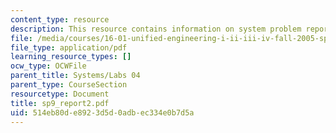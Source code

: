 ```yaml
---
content_type: resource
description: This resource contains information on system problem report sheet.
file: /media/courses/16-01-unified-engineering-i-ii-iii-iv-fall-2005-spring-2006/514eb80de8923d5d0adbec334e0b7d5a_sp9_report2.pdf
file_type: application/pdf
learning_resource_types: []
ocw_type: OCWFile
parent_title: Systems/Labs 04
parent_type: CourseSection
resourcetype: Document
title: sp9_report2.pdf
uid: 514eb80d-e892-3d5d-0adb-ec334e0b7d5a
---
```

